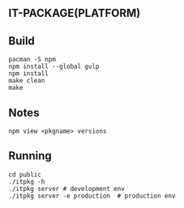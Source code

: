 IT-PACKAGE(PLATFORM)
--------------------------------

## Build
    pacman -S npm
    npm install --global gulp
    npm install
    make clean
    make

## Notes
    npm view <pkgname> versions


## Running
    cd public
    ./itpkg -h
    ./itpkg server # development env
    ./itpkg server -e production  # production env
    
